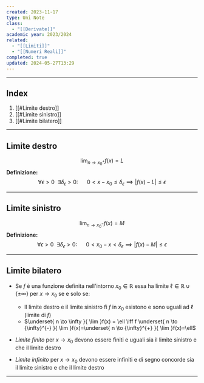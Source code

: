 ```yaml
---
created: 2023-11-17
type: Uni Note
class:
  - "[[Derivate]]"
academic year: 2023/2024
related:
  - "[[Limiti]]"
  - "[[Numeri Reali]]"
completed: true
updated: 2024-05-27T13:29
---
```

---
## Index
1. [[#Limite destro]]
2. [[#Limite sinistro]]
3. [[#Limite bilatero]]

---
## Limite destro
$$\lim_{ {n \to x_{0}}^{+} } f(x)=L$$
**Definizione:**
$$\forall \epsilon>0\ \ \exists \delta_{\epsilon}>0:\ \ \ \ \ \ 0<x-x_{0}\leq \delta_{\epsilon}\implies|f(x)-L|\leq \epsilon$$

---
## Limite sinistro
$$\lim_{ {n \to x_{0}}^{-}} f(x)=M$$
**Definizione:**
$$\forall \epsilon>0\ \ \exists \delta_{\epsilon}>0:\ \ \ \ \ \ 0<x_{0}-x<\delta_{\epsilon}\implies|f(x)-M|\leq \epsilon$$

---
## Limite bilatero

- Se $f$ è una funzione definita nell'intorno $x_{0}\in\mathbb{R}$ essa ha limite $\ell\in\mathbb{R}\cup \{ \pm \infty \}$ per $x\to x_{0}$ se e solo se:
	- Il limite destro e il limite sinistro fi $f$ in $x_{0}$ esistono e sono uguali ad $\ell$ (limite di $f$)
	- $\underset{ n \to \infty }{ \lim }f(x) = \ell \iff f \underset{ n \to {\infty}^{-} }{ \lim }f(x)=\underset{ n \to {\infty}^{+} }{ \lim }f(x)=\ell$

- *Limite finito* per $x\to x_{0}$ devono essere finiti e uguali sia il limite sinistro e che il limite destro
- *Limite infinito* per $x\to x_{0}$ devono essere infiniti e di segno concorde sia il limite sinistro e che il limite destro

---